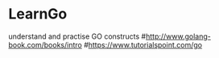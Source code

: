 # LearnGo
understand and practise GO constructs
#http://www.golang-book.com/books/intro
#https://www.tutorialspoint.com/go
